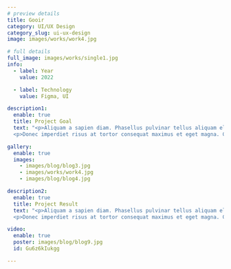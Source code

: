```yaml
---
# preview details
title: Gooir
category: UI/UX Design
category_slug: ui-ux-design
image: images/works/work4.jpg

# full details
full_image: images/works/single1.jpg
info:
  - label: Year
    value: 2022

  - label: Technology
    value: Figma, UI

description1:
  enable: true
  title: Project Goal
  text: "<p>Aliquam a sapien diam. Phasellus pulvinar tellus aliquam eleifend consectetur. Sed bibendum leo quis rutrum aliquetmorbi.</p>
  <p>Donec imperdiet risus at tortor consequat maximus et eget magna. Cras ornare sagittis augue, id sollicitudin justo tristique ut. Nullam ex enim, euismod vel bibendum ultrices, fringilla vel eros. Donec euismod leo lectus, et euismod metus euismod sed. Quisque quis suscipit ipsum, at pellentesque velit. Duis a congue sem.</p>"

gallery:
  enable: true
  images:
    - images/blog/blog3.jpg
    - images/works/work4.jpg
    - images/blog/blog4.jpg

description2:
  enable: true
  title: Project Result
  text: "<p>Aliquam a sapien diam. Phasellus pulvinar tellus aliquam eleifend consectetur. Sed bibendum leo quis rutrum aliquetmorbi.</p>
  <p>Donec imperdiet risus at tortor consequat maximus et eget magna. Cras ornare sagittis augue, id sollicitudin justo tristique ut. Nullam ex enim, euismod vel bibendum ultrices, fringilla vel eros. Donec euismod leo lectus, et euismod metus euismod sed. Quisque quis suscipit ipsum, at pellentesque velit. Duis a congue sem.</p>"

video:
  enable: true
  poster: images/blog/blog9.jpg
  id: Gu6z6kIukgg

---
```

